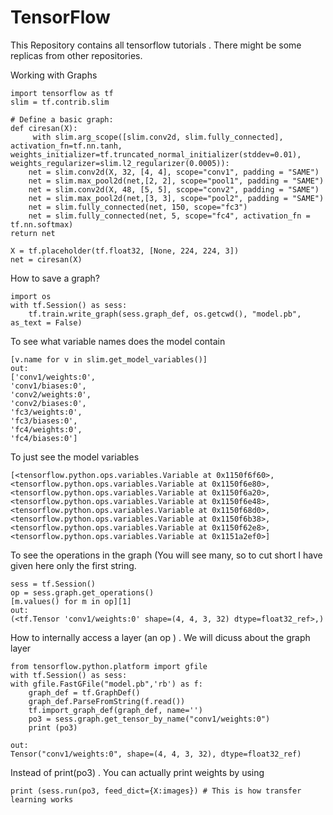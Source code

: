 # TensorFlow
This Repository contains all tensorflow tutorials . There might be some replicas from other repositories.


Working with Graphs 

    import tensorflow as tf  
    slim = tf.contrib.slim 
    
    # Define a basic graph:
    def ciresan(X):
         with slim.arg_scope([slim.conv2d, slim.fully_connected], activation_fn=tf.nn.tanh, weights_initializer=tf.truncated_normal_initializer(stddev=0.01), weights_regularizer=slim.l2_regularizer(0.0005)):
        net = slim.conv2d(X, 32, [4, 4], scope="conv1", padding = "SAME")
        net = slim.max_pool2d(net,[2, 2], scope="pool1", padding = "SAME")
        net = slim.conv2d(X, 48, [5, 5], scope="conv2", padding = "SAME")
        net = slim.max_pool2d(net,[3, 3], scope="pool2", padding = "SAME")
        net = slim.fully_connected(net, 150, scope="fc3")
        net = slim.fully_connected(net, 5, scope="fc4", activation_fn = tf.nn.softmax)
    return net
    
    X = tf.placeholder(tf.float32, [None, 224, 224, 3])
    net = ciresan(X)
    
How to save a graph?

    import os
    with tf.Session() as sess:
        tf.train.write_graph(sess.graph_def, os.getcwd(), "model.pb", as_text = False)
  
To see what variable names does the model contain
    
    [v.name for v in slim.get_model_variables()]
    out:
    ['conv1/weights:0',
    'conv1/biases:0',
    'conv2/weights:0',
    'conv2/biases:0',
    'fc3/weights:0',
    'fc3/biases:0',
    'fc4/weights:0',
    'fc4/biases:0']
  
To just see the model variables

    [<tensorflow.python.ops.variables.Variable at 0x1150f6f60>,
    <tensorflow.python.ops.variables.Variable at 0x1150f6e80>,
    <tensorflow.python.ops.variables.Variable at 0x1150f6a20>,
    <tensorflow.python.ops.variables.Variable at 0x1150f6e48>,
    <tensorflow.python.ops.variables.Variable at 0x1150f68d0>,
    <tensorflow.python.ops.variables.Variable at 0x1150f6b38>,
    <tensorflow.python.ops.variables.Variable at 0x1150f62e8>,
    <tensorflow.python.ops.variables.Variable at 0x1151a2ef0>]
    
To see the operations in the graph (You will see many, so to cut short I have given here only the first string.
    
    sess = tf.Session()
    op = sess.graph.get_operations()
    [m.values() for m in op][1]
    out:
    (<tf.Tensor 'conv1/weights:0' shape=(4, 4, 3, 32) dtype=float32_ref>,)
    
How to internally access a layer (an op ) . We will dicuss about the graph layer

    from tensorflow.python.platform import gfile
    with tf.Session() as sess:
    with gfile.FastGFile("model.pb",'rb') as f:
        graph_def = tf.GraphDef()
        graph_def.ParseFromString(f.read())
        tf.import_graph_def(graph_def, name='')
        po3 = sess.graph.get_tensor_by_name("conv1/weights:0")
        print (po3)
        
    out:
    Tensor("conv1/weights:0", shape=(4, 4, 3, 32), dtype=float32_ref)

Instead of print(po3) . You can actually print weights by using 


    print (sess.run(po3, feed_dict={X:images}) # This is how transfer learning works 
  
 
